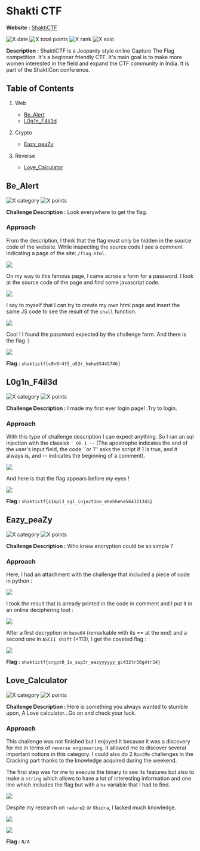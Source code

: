# Shakti CTF

**Website :** [ShaktiCTF](https://shakti22.ctf.eng.run/dashboard)

![X date](https://img.shields.io/badge/date-10/12/2022-yellow.svg)
![X total points](https://img.shields.io/badge/total_points-200-blue.svg)
![X rank](https://img.shields.io/badge/ranking-257%2F743-purple.svg)
![X solo](https://img.shields.io/badge/team-alone-orange.svg)

**Description :** ShaktiCTF is a Jeopardy style online Capture The Flag competition. It's a beginner friendly CTF. It's main goal is to make more women interested in the field and expand the CTF community in India. It is part of the ShaktiCon conference.

## **Table of Contents**

1. Web
    - [Be_Alert](#Be_Alert)
    - [L0g1n_F4il3d](#L0g1n_F4il3d)

2. Crypto
    - [Eazy_peaZy](#Eazy_peaZy)

3. Reverse
    - [Love_Calculator](#Love_Calculator)

## Be_Alert

![X category](https://img.shields.io/badge/category-Web-blue.svg)
![X points](https://img.shields.io/badge/points-50-green.svg)

**Challenge Description :** Look everywhere to get the flag.

### Approach

From the description, I think that the flag must only be hidden in the source code of the website. While inspecting the source code I see a comment indicating a page of the site: `/flag.html`.

![](Images/WEB_Be_Alert_1.png)

On my way to this famous page, I came across a form for a password. I look at the source code of the page and find some javascript code.

![](Images/WEB_Be_Alert_2.png)

I say to myself that I can try to create my own html page and insert the same JS code to see the result of the `chall` function.

![](Images/WEB_Be_Alert_3.png)

Cool ! I found the password expected by the challenge form.
And there is the flag :)

![](Images/WEB_Be_Alert_4.png)

**Flag :** `shaktictf{c0n9r4t5_u53r_hehe65445746}`

## L0g1n_F4il3d

![X category](https://img.shields.io/badge/category-Web-blue.svg)
![X points](https://img.shields.io/badge/points-100-green.svg)

**Challenge Description :** I made my first ever login page! .Try to login.

### Approach

With this type of challenge description I can expect anything. So I ran an sql injection with the classisk `' OR 1 --` (The apostrophe indicates the end of the user's input field, the code ``or 1'' asks the script if 1 is true, and it always is, and -- indicates the beginning of a comment).

![](Images/WEB_L0g1n_F4il3d_1.png)

And here is that the flag appears before my eyes !

![](Images/WEB_L0g1n_F4il3d_2.png)

**Flag :** `shaktictf{s1mpl3_sql_inject1on_ehehhehe564321345}`

## Eazy_peaZy

![X category](https://img.shields.io/badge/category-Crypto-blue.svg)
![X points](https://img.shields.io/badge/points-50-green.svg)

**Challenge Description :** Who knew encryption could be so simple ?

### Approach

Here, I had an attachment with the challenge that included a piece of code in python :

![](Images/CRYPTO_Eazy_peaZy_1.png)

I took the result that is already printed in the code in comment and I put it in an online deciphering tool :

![](Images/CRYPTO_Eazy_peaZy_2.png)

After a first decryption in `base64` (remarkable with its == at the end) and a second one in `ASCII shift` (+113), I get the coveted flag :

![](Images/CRYPTO_Eazy_peaZy_3.png)


**Flag :** `shaktictf{crypt0_1s_sup3r_eazyyyyyy_gc432tr56g4tr54}`

## Love_Calculator

![X category](https://img.shields.io/badge/category-Reverse-blue.svg)
![X points](https://img.shields.io/badge/points-50-green.svg)

**Challenge Description :** Here is something you always wanted to stumble upon, A Love calculator...Go on and check your luck.

### Approach

This challenge was not finished but I enjoyed it because it was a discovery for me in terms of `reverse engineering`. It allowed me to discover several important notions in this category. I could also do 2 `RootMe` challenges in the Cracking part thanks to the knowledge acquired during the weekend.

The first step was for me to execute the binary to see its features but also to make a `string` which allows to have a lot of interesting information and one line which includes the flag but with a `%s` variable that I had to find.

![](Images/REVERSE_Love_Calculator_1.png)

Despite my research on `radare2` or `Ghidra`, I lacked much knowledge.

![](Images/REVERSE_Love_Calculator_2.png)

![](Images/REVERSE_Love_Calculator_3.png)

**Flag :** `N/A`